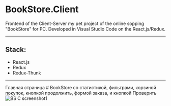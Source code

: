 # BookStore.Client
Frontend of the Client-Server my pet project of the online sopping "BookStore" for PC. Developed in Visual Studio Code on the React.js/Redux.
_________
## Stack:
* React.js
* Redux
* Redux-Thunk
_____________________

Главная страница  # BookStore со статистикой, фильтрами, корзиной покупок, кнопкой продолжить, формой заказа, и кнопкой Проверить
![BS C screenshot1](https://github.com/AlexandrGoldin/BookStore.Client/assets/50864552/388cf19b-5acd-4a0e-80a7-bf0e3800da78)


